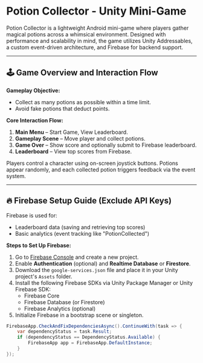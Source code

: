 # Potion Collector - Unity Mini-Game

Potion Collector is a lightweight Android mini-game where players gather magical potions across a whimsical environment. Designed with performance and scalability in mind, the game utilizes Unity Addressables, a custom event-driven architecture, and Firebase for backend support.

---

## 🕹️ Game Overview and Interaction Flow

**Gameplay Objective:**
- Collect as many potions as possible within a time limit.
- Avoid fake potions that deduct points.

**Core Interaction Flow:**
1. **Main Menu** – Start Game, View Leaderboard.
2. **Gameplay Scene** – Move player and collect potions.
3. **Game Over** – Show score and optionally submit to Firebase leaderboard.
4. **Leaderboard** – View top scores from Firebase.

Players control a character using on-screen joystick buttons. Potions appear randomly, and each collected potion triggers feedback via the event system.

---

## 🔥 Firebase Setup Guide (Exclude API Keys)

Firebase is used for:
- Leaderboard data (saving and retrieving top scores)
- Basic analytics (event tracking like "PotionCollected")

**Steps to Set Up Firebase:**
1. Go to [Firebase Console](https://console.firebase.google.com/) and create a new project.
2. Enable **Authentication** (optional) and **Realtime Database** or **Firestore**.
3. Download the `google-services.json` file and place it in your Unity project's `Assets` folder.
4. Install the following Firebase SDKs via Unity Package Manager or Unity Firebase SDK:
   - Firebase Core
   - Firebase Database (or Firestore)
   - Firebase Analytics (optional)
5. Initialize Firebase in a bootstrap scene or singleton.

```csharp
FirebaseApp.CheckAndFixDependenciesAsync().ContinueWith(task => {
    var dependencyStatus = task.Result;
    if (dependencyStatus == DependencyStatus.Available) {
        FirebaseApp app = FirebaseApp.DefaultInstance;
    }
});
